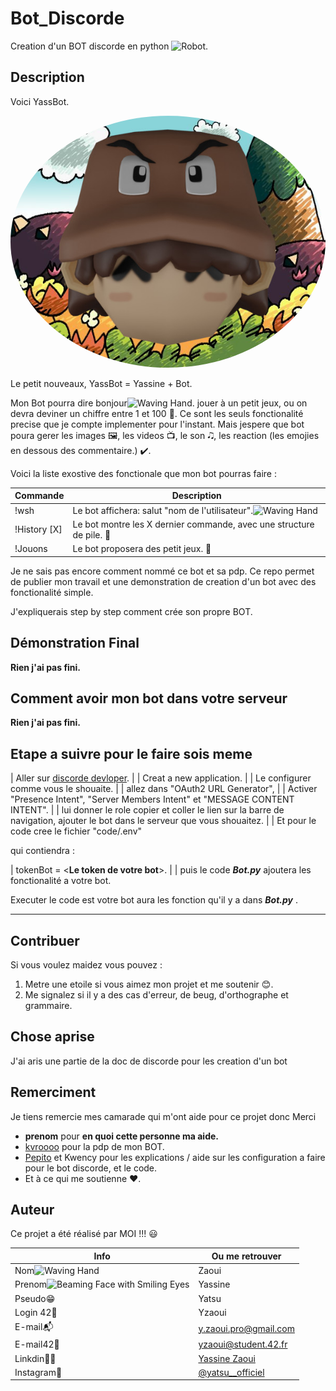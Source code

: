 # Bot_Discorde

Creation d'un BOT discorde en python <img src="https://raw.githubusercontent.com/Tarikul-Islam-Anik/Animated-Fluent-Emojis/master/Emojis/Smilies/Robot.png" alt="Robot" width="25" height="25" />.

## Description

Voici YassBot.

<p align="center">
  <img src="img/Yasbot_PDP.jpg" alt="YassBot photo de profil" style="border-radius: 50%;">
</p>

Le petit nouveaux, YassBot = Yassine + Bot.

Mon Bot pourra dire bonjour<img src="https://raw.githubusercontent.com/Tarikul-Islam-Anik/Animated-Fluent-Emojis/master/Emojis/Hand%20gestures/Waving%20Hand.png" alt="Waving Hand" width="25" height="25" />.
jouer à un petit jeux, ou on devra deviner un chiffre entre 1 et 100 🎲.
Ce sont les seuls fonctionalité precise que je compte implementer pour l'instant.
Mais jespere que bot poura gerer les images 🖼️, les videos 📺, le son 🎝, les reaction (les emojies en dessous des commentaire.) ✔️.

Voici la liste exostive des fonctionale que mon bot pourras faire :

| Commande           | Description                                                          |
| ------------------ | -------------------------------------------------------------------- |
| !wsh             | Le bot affichera: salut "nom de l'utilisateur".<img src="https://raw.githubusercontent.com/Tarikul-Islam-Anik/Animated-Fluent-Emojis/master/Emojis/Hand%20gestures/Waving%20Hand.png" alt="Waving Hand" width="25" height="25" />                      |
| !History [X]       | Le bot montre les X dernier commande, avec une structure de pile. 📅   |
| !Jouons            | Le bot proposera des petit jeux. 🎴                                      |

Je ne sais pas encore comment nommé ce bot et sa pdp.
Ce repo permet de publier mon travail et une demonstration de creation d'un bot avec des fonctionalité simple.

J'expliquerais step by step comment crée son propre BOT.

## Démonstration Final

**Rien j'ai pas fini.**

## Comment avoir mon bot dans votre serveur

**Rien j'ai pas fini.**

## Etape a suivre pour le faire sois meme

| Aller sur [discorde devloper](https://discord.com/developers/applications).
|
| Creat a new application.
|
| Le configurer comme vous le shouaite.
|
| allez dans "OAuth2 URL Generator",
|
| Activer "Presence Intent", "Server Members Intent" et "MESSAGE CONTENT INTENT".
|
| lui donner le role copier et coller le lien sur la barre de navigation, ajouter le bot dans le serveur que vous shouaitez.
|
| Et pour le code cree le fichier "code/.env"

qui contiendra :

| tokenBot = <**Le token de votre bot**>.
|
| puis le code ***Bot.py*** ajoutera les fonctionalité a votre bot.

Executer le code est votre bot aura les fonction qu'il y a dans ***Bot.py*** .

---

## Contribuer

Si vous voulez maidez vous pouvez :

1. Metre une etoile si vous aimez mon projet et me soutenir 😊.
2. Me signalez si il y a des cas d'erreur, de beug, d'orthographe et grammaire.

## Chose aprise

J'ai aris une partie de la doc de discorde pour les creation d'un bot

## Remerciment

Je tiens remercie mes camarade qui m'ont aide pour ce projet donc Merci

- **prenom** pour **en quoi cette personne ma aide.**
- [kvroooo](https://github.com/kvroooo) pour la pdp de mon BOT.
- [Pepito](https://github.com/PepitoMercurio) et Kwency pour les explications / aide sur les configuration a faire pour le bot discorde,
et le code.
- Et à ce qui me soutienne :heart:.

## Auteur

Ce projet a été réalisé par MOI !!! :smiley:

| Info          | Ou me retrouver                                                      |
| ------------- | -------------------------------------------------------------------- |
| Nom<img src="https://raw.githubusercontent.com/Tarikul-Islam-Anik/Animated-Fluent-Emojis/master/Emojis/Hand%20gestures/Waving%20Hand.png" alt="Waving Hand" width="25" height="25" />         | Zaoui                                                                |
| Prenom<img src="https://raw.githubusercontent.com/Tarikul-Islam-Anik/Animated-Fluent-Emojis/master/Emojis/Smilies/Beaming%20Face%20with%20Smiling%20Eyes.png" alt="Beaming Face with Smiling Eyes" width="25" height="25" />      | Yassine                                                              |
| Pseudo😁      | Yatsu                                                                |
| Login 42🏫    | Yzaoui                                                               |
| E-mail📬      | y.zaoui.pro@gmail.com                                                |
| E-mail42📩    | yzaoui@student.42.fr                                                 |
| Linkdin👨‍💻     | [Yassine Zaoui](https://www.linkedin.com/in/yassine-zaoui-23b005229/)|
| Instagram📸   | [@yatsu__officiel](https://www.instagram.com/yatsu__officiel/)       |
